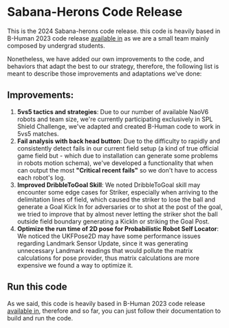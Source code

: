 # Sabana-Herons Code Release

This is the 2024 Sabana-herons code release. this code is heavily based in B-Human 2023 code release [available in](https://wiki.b-human.de/coderelease2023/) as we are a small team mainly composed by undergrad students.

Nonetheless, we have added our own improvements to the code, and behaviors that adapt the best to our strategy, therefore, the following list is meant to describe those improvements and adaptations we've done:

## Improvements:

1. **5vs5 tactics and strategies**: Due to our number of available NaoV6 robots and team size, we're currently participating exclusively in SPL Shield Challenge, we've adapted and created B-Human code to work in 5vs5 matches.
2. **Fail analysis with back head button**: Due to the difficulty to rapidly and consistently detect fails in our current field setup (a kind of true official game field but - which due to installation can generate some problems in robots motion schema), we've developed a functionality that when can output the most **"Critical recent fails"** so we don't have to access each robot's log.
3. **Improved DribbleToGoal Skill**: We noted DribbleToGoal skill may encounter some edge cases for Striker, especially when arriving to the delimitation lines of field, which caused the striker to lose the ball and generate a Goal Kick In for adversaries or to shot at the post of the goal, we tried to improve that by almost never letting the striker shot the ball outside field boundary generating a KickIn or striking the Goal Post.
4. **Optimize the run time of 2D pose for Probabilistic Robot Self Locator**: We noticed the UKFPose2D may have some performance issues regarding Landmark Sensor Update, since it was generating unnecessary Landmark readings that would pollute the matrix calculations for pose provider, thus matrix calculations are more expensive we found a way to optimize it.

## Run this code

As we said, this code is heavily based in B-Human 2023 code release [available in](https://wiki.b-human.de/coderelease2023/), therefore and so far, you can just follow their documentation to build and run the code.
